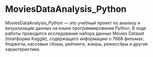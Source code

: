 # MoviesDataAnalysis_Python
MoviesDataAnalysis_Python — это учебный проект по анализу и визуализации данных на языке программирования Python. В ходе работы проводится исследование набора данных Movies Dataset (платформа Kaggle), содержащего информацию о 7668 фильмах: бюджеты, кассовые сборы, рейтинги, жанры, режиссёры и другие характеристики.
